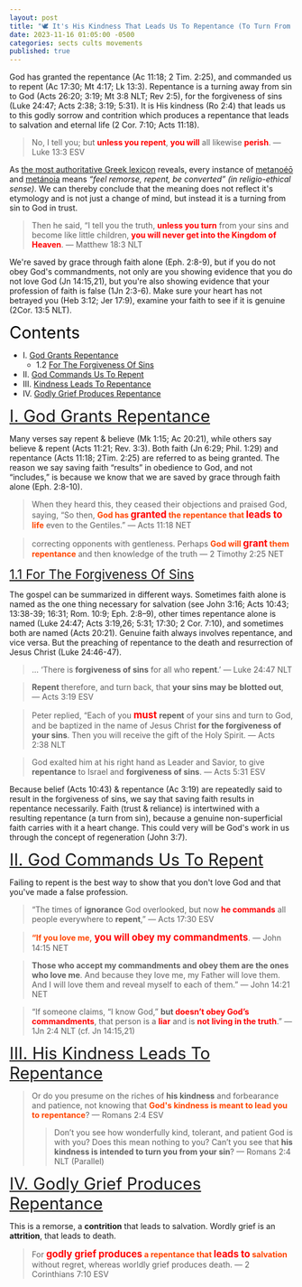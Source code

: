 ```yaml
---
layout: post
title: "🕊️ It's His Kindness That Leads Us To Repentance (To Turn From Your Sin)"
date: 2023-11-16 01:05:00 -0500
categories: sects cults movements
published: true
---
```


<!-- God Has Granted The Repentance That Leads To Salvation -->

God has granted the repentance (Ac 11:18; 2 Tim. 2:25), and commanded us to repent (Ac 17:30; Mt 4:17; Lk 13:3). Repentance is a turning away from sin to God (Acts 26:20; 3:19; Mt 3:8 NLT; Rev 2:5), for the forgiveness of sins (Luke 24:47; Acts 2:38; 3:19; 5:31). It is His kindness (Ro 2:4) that leads us to this godly sorrow and contrition which produces a repentance that leads to salvation and eternal life (2 Cor. 7:10; Acts 11:18).

> No, I tell you; but <span style="font-weight:bold;color:red;">unless you repent</span>, <span style="font-weight:bold;color:red;">you will</span> all likewise <span style="font-weight:bold;color:red;">perish</span>. &mdash; Luke 13:3 ESV

As [the most authoritative Greek lexicon](https://sevenshepherd.github.io/repentance/) reveals, every instance of [metanoéō](/assets/images/greek/metanoeo.png) and [metánoia](/assets/images/greek/metanoia.png) means *“feel remorse, repent, be converted” (in religio-ethical sense)*. We can thereby conclude that the meaning does not reflect it's etymology and is not just a change of mind, but instead it is a turning from sin to God in trust.

> Then he said, “I tell you the truth, <span style="font-weight:bold;color:red;">unless you turn</span> from your sins and become like little children, <span style="font-weight:bold;color:red;">you will never get into the Kingdom of Heaven</span>. &mdash; Matthew 18:3 NLT

We're saved by grace through faith alone (Eph. 2:8-9), but if you do not obey God's commandments, not only are you showing evidence that you do not love God (Jn 14:15,21), but you're also showing evidence that your profession of faith is false (1Jn 2:3-6). Make sure your heart has not betrayed you (Heb 3:12; Jer 17:9), examine your faith to see if it is genuine (2Cor. 13:5 NLT).


<a name="contents" style="font-size:2.1em;color:black;">Contents</a>

- I. <a href="#grants">God Grants Repentance</a>
    - 1.2 <a href="#sins">For The Forgiveness Of Sins</a>
- II. <a href="#commands">God Commands Us To Repent</a>
- III. <a href="#kindness">Kindness Leads To Repentance</a>
- IV. <a href="#grief">Godly Grief Produces Repentance</a>

<!-- - V. <a href="#led">You Don’t Want To Be Led To Salvation?</a> -->

<a name="grants" href="#contents" style="font-size:2.1em;">I. God Grants Repentance</a>

Many verses say repent & believe (Mk 1:15; Ac 20:21), while others say believe & repent (Acts 11:21; Rev. 3:3). Both faith (Jn 6:29; Phil. 1:29) and repentance (Acts 11:18; 2Tim. 2:25) are referred to as being granted. The reason we say saving faith &ldquo;results&rdquo; in obedience to God, and not &ldquo;includes,&rdquo; is because we know that we are saved by grace through faith alone (Eph. 2:8-10). 

> When they heard this, they ceased their objections and praised God, saying, “So then, <span style="font-weight:bold;color:orangered;">God has <span style="font-size:1.2em;color:red;">granted</span> the repentance that <span style="font-size:1.2em;color:red;">leads to</span> life</span> even to the Gentiles.” &mdash; Acts 11:18 NET

> correcting opponents with gentleness. Perhaps <span style="font-weight:bold;color:orangered;">God will <span style="font-size:1.2em;color:red;">grant</span> them repentance</span> and then knowledge of the truth &mdash; 2 Timothy 2:25 NET

<a name="sins" href="#contents" style="font-size:1.6em;">1.1 For The Forgiveness Of Sins</a>

The gospel can be summarized in different ways. Sometimes faith alone is named as the one thing necessary for salvation (see John 3:16; Acts 10:43; 13:38-39; 16:31; Rom. 10:9; Eph. 2:8–9), other times repentance alone is named (Luke 24:47; Acts 3:19,26; 5:31; 17:30; 2 Cor. 7:10), and sometimes both are named (Acts 20:21). Genuine faith always involves repentance, and vice versa. But the preaching of repentance to the death and resurrection of Jesus Christ (Luke 24:46-47).

> ... ‘There is **forgiveness of sins** for all who **repent**.’ &mdash; Luke 24:47 NLT

> **Repent** therefore, and turn back, that **your sins may be blotted out**, &mdash; Acts 3:19 ESV

> Peter replied, “Each of you <span style="font-size:1.2em;font-weight:bold;color:red;">must</span> **repent** of your sins and turn to God, and be baptized in the name of Jesus Christ **for the forgiveness of your sins**. Then you will receive the gift of the Holy Spirit. &mdash; Acts 2:38 NLT

> God exalted him at his right hand as Leader and Savior, to give **repentance** to Israel and **forgiveness of sins**. &mdash; Acts 5:31 ESV

Because belief (Acts 10:43) & repentance (Ac 3:19) are repeatedly said to result in the forgiveness of sins, we say that saving faith results in repentance necessarily. Faith (trust & reliance) is intertwined with a resulting repentance (a turn from sin), because a genuine non-superficial faith carries with it a heart change. This could very will be God's work in us through the concept of regeneration (John 3:7).


<a name="commands" href="#contents" style="font-size:2.1em;">II. God Commands Us To Repent</a>

Failing to repent is the best way to show that you don't love God and that you've made a false profession.

> &ldquo;The times of **ignorance** God overlooked, but now <span style="font-weight:bold;color:red;">he commands</span> all people everywhere to **repent**,&rdquo; &mdash; Acts 17:30 ESV

<!-- > “If you love me, <span style="font-size:1.2em;font-weight:bold;color:red;">you will</span> keep my commandments.&rdquo; &mdash; John 14:15 ESV -->

> <span style="font-weight:bold;color:orangered;">“If you love me,</span> <span style="font-size:1.2em;font-weight:bold;color:red;">you will obey my commandments</span>. &mdash; John 14:15 NET

> **Those who accept my commandments and obey them are the ones who love me**. And because they love me, my Father will love them. And I will love them and reveal myself to each of them.” &mdash; John 14:21 NET

> &ldquo;If someone claims, “I know God,” **but <span style="font-weight:bold;color:red;">doesn’t obey God’s commandments</span>**, that person is a <span style="font-weight:bold;color:red;">liar</span> and is <span style="font-weight:bold;color:red;">not living in the truth</span>.&rdquo; &mdash; 1Jn 2:4 NLT (cf. Jn 14:15,21)

<a name="kindness" href="#contents" style="font-size:2.1em;">III. His Kindness Leads To Repentance</a>

> Or do you presume on the riches of **his kindness** and forbearance and patience, not knowing that <span style="font-weight:bold;color:orangered;">God's kindness is meant to lead you to repentance</span>? &mdash; Romans 2:4 ESV
>> Don’t you see how wonderfully kind, tolerant, and patient God is with you? Does this mean nothing to you? Can’t you see that **his kindness is intended to turn you from your sin**? &mdash; Romans 2:4 NLT (Parallel)

<a name="grief" href="#contents" style="font-size:2.1em;">IV. Godly Grief Produces Repentance</a>

This is a remorse, a **contrition** that leads to salvation. Wordly grief is an **attrition**, that leads to death.

> For <span style="font-weight:bold;color:orangered;"><span style="font-size:1.2em;color:red;">godly grief produces</span> a repentance that <span style="font-size:1.2em;color:red;">leads to</span> salvation</span> without regret, whereas worldly grief produces death. &mdash; 2 Corinthians 7:10 ESV







<script>
    var refTagger = {
        settings: {
            bibleVersion: 'ESV'
        }
    }; 

    (function(d, t) {
        var n=d.querySelector('[nonce]');
        refTagger.settings.nonce = n && (n.nonce||n.getAttribute('nonce'));
        var g = d.createElement(t), s = d.getElementsByTagName(t)[0];
        g.src = 'https://api.reftagger.com/v2/RefTagger.js';
        g.nonce = refTagger.settings.nonce;
        s.parentNode.insertBefore(g, s);
    }(document, 'script'));
</script>